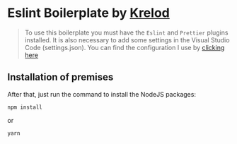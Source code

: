 # Eslint Boilerplate by [Krelod](https://github.com/krelod)

> To use this boilerplate you must have the `Eslint` and `Prettier` plugins installed.
> It is also necessary to add some settings in the Visual Studio Code (settings.json). You can find the configuration I use by [clicking here](https://gist.github.com/krelod/881e95638b6078cd51cbff383a4078fe)

## Installation of premises

After that, just run the command to install the NodeJS packages:
```
npm install
```
or
```
yarn
```
